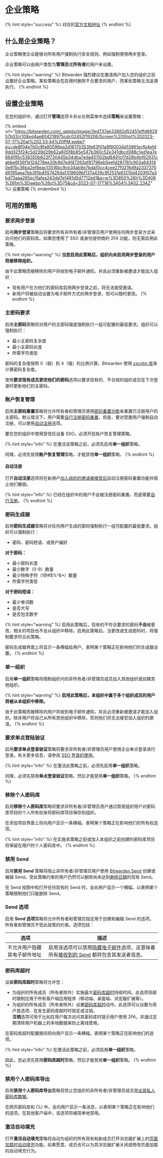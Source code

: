 # 企业策略

{% hint style="success" %}
对应的[官方文档地址](https://bitwarden.com/help/article/policies/)
{% endhint %}

## 什么是企业策略？ <a href="#what-are-enterprise-policies" id="what-are-enterprise-policies"></a>

企业策略使企业能够对所有用户强制执行安全规则，例如强制使用两步登录。

企业策略可以由用户类型为**管理员**或**所有者**的用户来设置。

{% hint style="warning" %}
Bitwarden 强烈建议在邀请用户加入您的组织之前设置好企业策略。某些策略会在启用时删除不合要求的用户，而某些策略无法追溯执行。
{% endhint %}

## 设置企业策略 <a href="#setting-enterprise-policies" id="setting-enterprise-policies"></a>

在您的组织中，通过打开**管理**选项卡并从左侧菜单中选择**策略**来设置策略：

{% embed url="https://bitwarden.com/_gatsby/image/3ed737ae33882d52451effd692957b53/c108ed4ae804218975cdc02452f19206/Screen%20Shot%202023-07-17%20at%202.53.44%20PM.webp?eu=de8f04e7b0c8fa80096ea2d16170353fe63f01a9f80034d13961ecfb4efd9dd325f24c5d239d29b62a605f8b85e547b360c52e341dbcd388c1ed1ea7e864f95c538350b623f730445b34dba7eda451102bd8491cf7d28b4bf62931cabbe6f36f1e124278ee20b9d7e4f47263af81796eb5eefd281781c903a643140e815c36ba2ef8eac13516bc9cb34ab9e7bda10cc4cee27f0216d9a233737049195aea7bb3f0b45574264a1319609bf137a439c9f2531e61215d4203f07a3bd73aaa285ec1fafea243dd7e1481d5d7712ed1&a=w%3D850%26h%3D406%26fm%3Dwebp%26q%3D75&cd=2023-07-17T18%3A54%3A02.234Z" %}
设置策略
{% endembed %}

## 可用的策略 <a href="#available-policies" id="available-policies"></a>

### 要求两步登录 <a href="#require-two-step-login" id="require-two-step-login"></a>

启用**两步登录**策略后将要求所有非所有者/非管理员用户使用任何两步登录方式来访问他们的密码库。如果您使用了 SSO 或身份提供商的 2FA 功能，则无需启用此策略。

{% hint style="warning" %}
**当您启用此策略后，组织内未启用两步登录的用户将被移除组织。**

由于此策略而被移除的用户将收到电子邮件通知，并且必须重新被邀请才能加入组织：

* 现有用户在为他们的密码库启用两步登录之前，将无法接受邀请。
* 新用户将被自动设置为电子邮件方式的两步登录，但可以随时更改。
{% endhint %}

### 主密码要求 <a href="#master-password-requirements" id="master-password-requirements"></a>

启用**主密码**策略将对用户的主密码强度强制执行一组可配置的最低要求。组织可以强制执行：

* 最小主密码复杂度
* 最小主密码长度
* 所需字符类型

密码的复杂度按照 0（弱）到 4（强）的比例计算。Bitwarden 使用 [zxcvbn 库](https://github.com/dropbox/zxcvbn)来计算密码复杂度。

使用**要求现有成员更改他们的密码**选项以要求现有的、不合规的组织成员在下次登录时更新他们的主密码。

### 账户恢复管理 <a href="#account-recovery-administration" id="account-recovery-administration"></a>

启用**主密码重置**策略将允许所有者和管理员使用[密码重置功能](admin-password-reset.md)来重置已注册用户的主密码。默认情况下，用户需要[自行注册密码重置](admin-password-reset.md#self-enroll-in-password-reset)，但是，要对受邀用户强制自动注册，可以使用[自动注册](enterprise-policies.md#automatic-enrollment)选项。

要在您的组织中使用受信任设备 SSO，必须开启账户恢复管理策略。

{% hint style="info" %}
在激活该策略之前，必须先启用**单一组织**策略。

同理，必须先禁用**账户恢复管理**策略，才能禁用**单一组织**策略。
{% endhint %}

#### 自动注册 <a href="#automatic-enrollment" id="automatic-enrollment"></a>

打开**自动注册**选项将在新用户[加入组织的邀请被接受后](user-management.md#accept)自动注册密码重置功能并阻止他们撤销。

{% hint style="info" %}
已经在组织中的用户不会被注册密码重置，而是需要[自行注册](admin-password-reset.md#self-enroll-in-password-reset)。
{% endhint %}

### 密码生成器 <a href="#password-generator" id="password-generator"></a>

启用**密码生成器**策略将对任何用户生成的密码强制执行一组可配置的最低要求。组织可以强制执行：

* 密码、密码短语、或用户偏好

**对于密码：**

* 最小密码长度
* 最少数字（0-9）数量
* 最少特殊字符（!@#$%^&\*）数量
* 所需字符类型

**对于密码短语：**

* 最少单词数
* 是否大写
* 是否包含数字

{% hint style="warning" %}
启用此策略后，现有的不符合要求的密码**不会**被更改，相关的项目也不会从组织中移除。启用此策略后，当更改或生成密码时，将强制要求符合此策略。

密码生成器界面上将显示一条横幅给用户，表明某个策略正在影响他们的生成器设置。
{% endhint %}

### 单一组织 <a href="#single-organization" id="single-organization"></a>

启用**单一组织**策略将限制组织内的非所有者/非管理员成员加入其他组织或创建其他组织。

{% hint style="warning" %}
**启用此策略后，本组织中属于多个组织成员的用户将被从本组织中移除。**

由于此策略而被移除的用户将收到电子邮件通知，并且必须重新被邀请才能加入组织。除非用户将自己从所有其他组织中移除，否则他们将无法接受加入组织的邀请。
{% endhint %}

### 要求单点登陆验证 <a href="#require-single-sign-on-authentication" id="require-single-sign-on-authentication"></a>

启用**要求单点登录验证**策略将要求非所有者/非管理员用户使用企业单点登录进行登录。有关更多信息，请参阅 [SSO 登录的使用](../login-with-sso/using-login-with-sso.md)。

{% hint style="info" %}
在激活此策略之前，必须先启用**单一组织**策略。

同理，必须先禁用**单点登录验证**策略，然后才能禁用**单一组织**策略。
{% endhint %}

### 移除个人密码库 <a href="#remove-individual-vault" id="remove-individual-vault"></a>

启用**移除个人密码库**策略将要求非所有者/非管理员用户通过禁用组织用户对密码库项目的个人所有权来将密码库项目保存到组织。

在添加项目界面上将向用户显示一条横幅，表明某个策略正在影响他们的所有权选项。

{% hint style="info" %}
在实施本策略之前或加入本组织之前创建的密码库项目将保留在用户的个人密码库中。
{% endhint %}

### 禁用 Send <a href="#disable-send" id="disable-send"></a>

启用**禁用 Send** 策略将阻止非所有者/非管理员用户使用 [Bitwarden Send](../bitwarden-send/about-send.md) 创建或编辑 Send。受此策略约束的用户仍然可以删除尚未达到[删除日期](../bitwarden-send/send-lifespan.md)的现有 Send。

在 Send 视图中和打开任何现有的 Send 时，会向用户显示一个横幅，以表明某个策略限制他们只能删除 Send。

### Send 选项 <a href="#send-options" id="send-options"></a>

启用 **Send 选项**策略将允许所有者和管理员指定用于创建和编辑 Send 的选项。所有者和管理员不受此政策的约束。选项包括：

| 选项             | 描述                                                                                                                                   |
| -------------- | ------------------------------------------------------------------------------------------------------------------------------------ |
| 不允许用户隐藏其电子邮件地址 | 启用该选项可以禁用[隐藏电子邮件](../bitwarden-send/send-privacy.md#hide-email)选项，这意味着所有[接收到的 Send](../bitwarden-send/receive-a-send.md) 都将包含其发送者信息。 |

### 密码库超时 <a href="#vault-timeout" id="vault-timeout"></a>

设置**密码库超时**策略将允许您：

* 为组织的所有成员（所有者除外）实施最大[密码库超时](../your-vault/vault-timeout-options.md#vault-timeout)持续时间。此选项将超时限制应用于所有客户端应用程序（移动端、桌面端、浏览器扩展等）。
* 为组织的所有成员（所有者除外）设置[密码库超时](../your-vault/vault-timeout-options.md#vault-timeout-action)动作。此选项可以设置为用户首选项、在发生密码库超时时锁定或注销。\
  **注销**选项可用于比如在用户每次访问其密码库时提示用户使用 2FA，并通过定期清除用户机器上的本地数据来防止离线使用。

在密码库超时配置期间将向用户显示一条横幅，表明某个策略正在影响他们的选项。

{% hint style="info" %}
在激活此策略之前，必须启用**单一组织**策略。

因此，您必须先禁用**密码库超时**策略，然后才能禁用**单一组织**策略。
{% endhint %}

### 禁用个人密码库导出 <a href="#disable-personal-vault-export" id="disable-personal-vault-export"></a>

启用**禁用个人密码库导出**策略将禁止您组织的非所有者/非管理员成员[导出其私人密码库数据](../import-export/export-vault-data.md#export-a-personal-vault)。

在网页密码库和 CLI 中，会向用户显示一条消息，以表明某个策略正在影响他们的选项。在其他客户端中，该选项将被简单地禁用。

### 激活自动填充 <a href="#activate-auto-fill" id="activate-auto-fill"></a>

打开**激活自动填充**策略将自动为组织的所有现有和新成员打开浏览器扩展上的[页面加载时自动填充](../password-manager/auto-fill/auto-fill-basics/auto-fill-logins-in-browser-extensions.md#on-page-load)功能。如果愿意，成员也可以为其浏览器扩展关闭或修改页面加载的自动填充行为。
